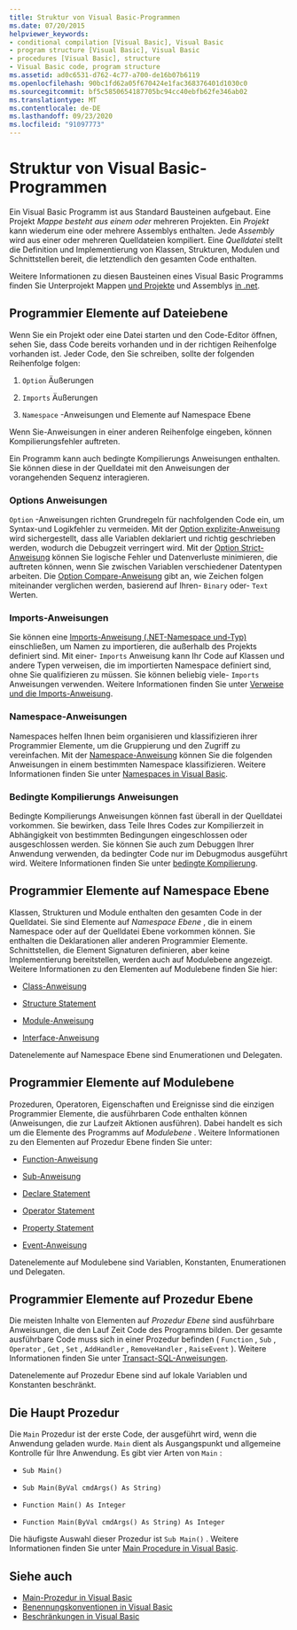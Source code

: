 ```yaml
---
title: Struktur von Visual Basic-Programmen
ms.date: 07/20/2015
helpviewer_keywords:
- conditional compilation [Visual Basic], Visual Basic
- program structure [Visual Basic], Visual Basic
- procedures [Visual Basic], structure
- Visual Basic code, program structure
ms.assetid: ad0c6531-d762-4c77-a700-de16b07b6119
ms.openlocfilehash: 90bc1fd62a05f670424e1fac368376401d1030c0
ms.sourcegitcommit: bf5c5850654187705bc94cc40ebfb62fe346ab02
ms.translationtype: MT
ms.contentlocale: de-DE
ms.lasthandoff: 09/23/2020
ms.locfileid: "91097773"
---
```

# <a name="structure-of-a-visual-basic-program"></a>Struktur von Visual Basic-Programmen

Ein Visual Basic Programm ist aus Standard Bausteinen aufgebaut. Eine Projekt *Mappe besteht aus einem oder* mehreren Projekten. Ein *Projekt* kann wiederum eine oder mehrere Assemblys enthalten. Jede *Assembly* wird aus einer oder mehreren Quelldateien kompiliert. Eine *Quelldatei* stellt die Definition und Implementierung von Klassen, Strukturen, Modulen und Schnittstellen bereit, die letztendlich den gesamten Code enthalten.  
  
 Weitere Informationen zu diesen Bausteinen eines Visual Basic Programms finden Sie Unterprojekt Mappen [und Projekte](/visualstudio/ide/solutions-and-projects-in-visual-studio) und Assemblys [in .net](../../../standard/assembly/index.md).  
  
## <a name="file-level-programming-elements"></a>Programmier Elemente auf Dateiebene  

 Wenn Sie ein Projekt oder eine Datei starten und den Code-Editor öffnen, sehen Sie, dass Code bereits vorhanden und in der richtigen Reihenfolge vorhanden ist. Jeder Code, den Sie schreiben, sollte der folgenden Reihenfolge folgen:  
  
1. `Option` Äußerungen  
  
2. `Imports` Äußerungen  
  
3. `Namespace` -Anweisungen und Elemente auf Namespace Ebene  
  
 Wenn Sie-Anweisungen in einer anderen Reihenfolge eingeben, können Kompilierungsfehler auftreten.  
  
 Ein Programm kann auch bedingte Kompilierungs Anweisungen enthalten. Sie können diese in der Quelldatei mit den Anweisungen der vorangehenden Sequenz interagieren.  
  
### <a name="option-statements"></a>Options Anweisungen  

 `Option` -Anweisungen richten Grundregeln für nachfolgenden Code ein, um Syntax-und Logikfehler zu vermeiden. Mit der [Option explizite-Anweisung](../../language-reference/statements/option-explicit-statement.md) wird sichergestellt, dass alle Variablen deklariert und richtig geschrieben werden, wodurch die Debugzeit verringert wird. Mit der [Option Strict-Anweisung](../../language-reference/statements/option-strict-statement.md) können Sie logische Fehler und Datenverluste minimieren, die auftreten können, wenn Sie zwischen Variablen verschiedener Datentypen arbeiten. Die [Option Compare-Anweisung](../../language-reference/statements/option-compare-statement.md) gibt an, wie Zeichen folgen miteinander verglichen werden, basierend auf Ihren- `Binary` oder- `Text` Werten.  
  
### <a name="imports-statements"></a>Imports-Anweisungen  

 Sie können eine [Imports-Anweisung (.NET-Namespace und-Typ)](../../language-reference/statements/imports-statement-net-namespace-and-type.md) einschließen, um Namen zu importieren, die außerhalb des Projekts definiert sind. Mit einer- `Imports` Anweisung kann Ihr Code auf Klassen und andere Typen verweisen, die im importierten Namespace definiert sind, ohne Sie qualifizieren zu müssen. Sie können beliebig viele- `Imports` Anweisungen verwenden. Weitere Informationen finden Sie unter [Verweise und die Imports-Anweisung](references-and-the-imports-statement.md).  
  
### <a name="namespace-statements"></a>Namespace-Anweisungen  

 Namespaces helfen Ihnen beim organisieren und klassifizieren ihrer Programmier Elemente, um die Gruppierung und den Zugriff zu vereinfachen. Mit der [Namespace-Anweisung](../../language-reference/statements/namespace-statement.md) können Sie die folgenden Anweisungen in einem bestimmten Namespace klassifizieren. Weitere Informationen finden Sie unter [Namespaces in Visual Basic](namespaces.md).  
  
### <a name="conditional-compilation-statements"></a>Bedingte Kompilierungs Anweisungen  

 Bedingte Kompilierungs Anweisungen können fast überall in der Quelldatei vorkommen. Sie bewirken, dass Teile Ihres Codes zur Kompilierzeit in Abhängigkeit von bestimmten Bedingungen eingeschlossen oder ausgeschlossen werden. Sie können Sie auch zum Debuggen Ihrer Anwendung verwenden, da bedingter Code nur im Debugmodus ausgeführt wird. Weitere Informationen finden Sie unter [bedingte Kompilierung](conditional-compilation.md).  
  
## <a name="namespace-level-programming-elements"></a>Programmier Elemente auf Namespace Ebene  

 Klassen, Strukturen und Module enthalten den gesamten Code in der Quelldatei. Sie sind Elemente auf *Namespace Ebene* , die in einem Namespace oder auf der Quelldatei Ebene vorkommen können. Sie enthalten die Deklarationen aller anderen Programmier Elemente. Schnittstellen, die Element Signaturen definieren, aber keine Implementierung bereitstellen, werden auch auf Modulebene angezeigt. Weitere Informationen zu den Elementen auf Modulebene finden Sie hier:  
  
- [Class-Anweisung](../../language-reference/statements/class-statement.md)  
  
- [Structure Statement](../../language-reference/statements/structure-statement.md)  
  
- [Module-Anweisung](../../language-reference/statements/module-statement.md)  
  
- [Interface-Anweisung](../../language-reference/statements/interface-statement.md)  
  
 Datenelemente auf Namespace Ebene sind Enumerationen und Delegaten.  
  
## <a name="module-level-programming-elements"></a>Programmier Elemente auf Modulebene  

 Prozeduren, Operatoren, Eigenschaften und Ereignisse sind die einzigen Programmier Elemente, die ausführbaren Code enthalten können (Anweisungen, die zur Laufzeit Aktionen ausführen). Dabei handelt es sich um die Elemente des Programms auf *Modulebene* . Weitere Informationen zu den Elementen auf Prozedur Ebene finden Sie unter:  
  
- [Function-Anweisung](../../language-reference/statements/function-statement.md)  
  
- [Sub-Anweisung](../../language-reference/statements/sub-statement.md)  
  
- [Declare Statement](../../language-reference/statements/declare-statement.md)  
  
- [Operator Statement](../../language-reference/statements/operator-statement.md)  
  
- [Property Statement](../../language-reference/statements/property-statement.md)  
  
- [Event-Anweisung](../../language-reference/statements/event-statement.md)  
  
 Datenelemente auf Modulebene sind Variablen, Konstanten, Enumerationen und Delegaten.  
  
## <a name="procedure-level-programming-elements"></a>Programmier Elemente auf Prozedur Ebene  

 Die meisten Inhalte von Elementen auf *Prozedur Ebene* sind ausführbare Anweisungen, die den Lauf Zeit Code des Programms bilden. Der gesamte ausführbare Code muss sich in einer Prozedur befinden ( `Function` , `Sub` , `Operator` , `Get` , `Set` , `AddHandler` , `RemoveHandler` , `RaiseEvent` ). Weitere Informationen finden Sie unter [Transact-SQL-Anweisungen](../language-features/statements.md).  
  
 Datenelemente auf Prozedur Ebene sind auf lokale Variablen und Konstanten beschränkt.  
  
## <a name="the-main-procedure"></a>Die Haupt Prozedur  

 Die `Main` Prozedur ist der erste Code, der ausgeführt wird, wenn die Anwendung geladen wurde. `Main` dient als Ausgangspunkt und allgemeine Kontrolle für Ihre Anwendung. Es gibt vier Arten von `Main` :  
  
- `Sub Main()`  
  
- `Sub Main(ByVal cmdArgs() As String)`  
  
- `Function Main() As Integer`  
  
- `Function Main(ByVal cmdArgs() As String) As Integer`  
  
 Die häufigste Auswahl dieser Prozedur ist `Sub Main()` . Weitere Informationen finden Sie unter [Main Procedure in Visual Basic](main-procedure.md).  
  
## <a name="see-also"></a>Siehe auch

- [Main-Prozedur in Visual Basic](main-procedure.md)
- [Benennungskonventionen in Visual Basic](naming-conventions.md)
- [Beschränkungen in Visual Basic](limitations.md)
